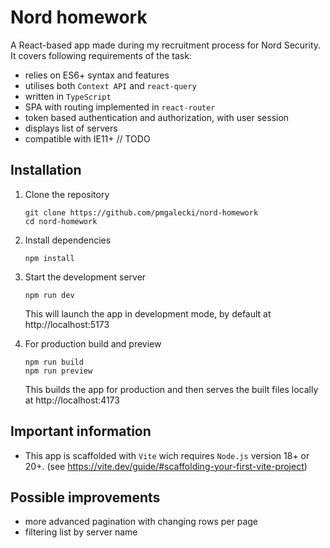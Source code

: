 # Nord homework

A React-based app made during my recruitment process for Nord Security. It covers following requirements of the task:

- relies on ES6+ syntax and features
- utilises both `Context API` and `react-query`
- written in `TypeScript`
- SPA with routing implemented in `react-router`
- token based authentication and authorization, with user session
- displays list of servers
- compatible with IE11+ // TODO

## Installation

1. Clone the repository
   ```
   git clone https://github.com/pmgalecki/nord-homework
   cd nord-homework
   ```

2. Install dependencies
   ```
   npm install
   ```

3. Start the development server
   ```
   npm run dev
   ```
   This will launch the app in development mode, by default at http://localhost:5173

4. For production build and preview
   ```
   npm run build
   npm run preview
   ```
   This builds the app for production and then serves the built files locally at http://localhost:4173

## Important information

- This app is scaffolded with `Vite` wich requires `Node.js` version 18+ or 20+. (see https://vite.dev/guide/#scaffolding-your-first-vite-project)

## Possible improvements

- more advanced pagination with changing rows per page
- filtering list by server name
